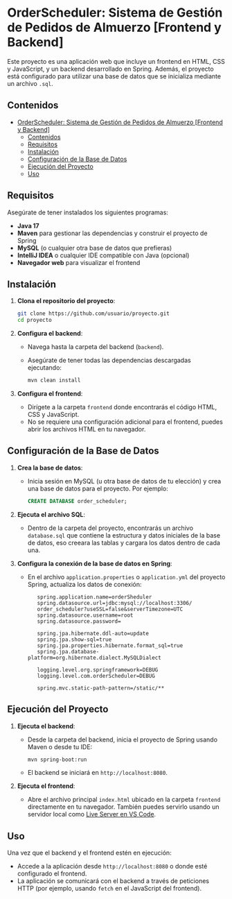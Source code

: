 # OrderScheduler: Sistema de Gestión de Pedidos de Almuerzo [Frontend y Backend]

Este proyecto es una aplicación web que incluye un frontend en HTML, CSS y JavaScript, y un backend desarrollado en Spring. Además, el proyecto está configurado para utilizar una base de datos que se inicializa mediante un archivo `.sql`.

## Contenidos

- [OrderScheduler: Sistema de Gestión de Pedidos de Almuerzo \[Frontend y Backend\]](#orderscheduler-sistema-de-gestión-de-pedidos-de-almuerzo-frontend-y-backend)
  - [Contenidos](#contenidos)
  - [Requisitos](#requisitos)
  - [Instalación](#instalación)
  - [Configuración de la Base de Datos](#configuración-de-la-base-de-datos)
  - [Ejecución del Proyecto](#ejecución-del-proyecto)
  - [Uso](#uso)

## Requisitos

Asegúrate de tener instalados los siguientes programas:

- **Java 17**
- **Maven** para gestionar las dependencias y construir el proyecto de Spring
- **MySQL** (o cualquier otra base de datos que prefieras)
- **IntelliJ IDEA** o cualquier IDE compatible con Java (opcional)
- **Navegador web** para visualizar el frontend

## Instalación

1. **Clona el repositorio del proyecto**:

    ```bash
    git clone https://github.com/usuario/proyecto.git
    cd proyecto
    ```

2. **Configura el backend**:

   - Navega hasta la carpeta del backend (`backend`).
   - Asegúrate de tener todas las dependencias descargadas ejecutando:
     
     ```bash
     mvn clean install
     ```

3. **Configura el frontend**:

   - Dirígete a la carpeta `frontend` donde encontrarás el código HTML, CSS y JavaScript.
   - No se requiere una configuración adicional para el frontend, puedes abrir los archivos HTML en tu navegador.

## Configuración de la Base de Datos

1. **Crea la base de datos**:
   - Inicia sesión en MySQL (u otra base de datos de tu elección) y crea una base de datos para el proyecto. Por ejemplo:

     ```sql
     CREATE DATABASE order_scheduler;
     ```

2. **Ejecuta el archivo SQL**:
   - Dentro de la carpeta del proyecto, encontrarás un archivo `database.sql` que contiene la estructura y datos iniciales de la base de datos, eso creeara las tablas y cargara los datos dentro de cada una.

3. **Configura la conexión de la base de datos en Spring**:
   - En el archivo `application.properties` o `application.yml` del proyecto Spring, actualiza los datos de conexión:

     ```properties
        spring.application.name=orderSheduler
        spring.datasource.url=jdbc:mysql://localhost:3306/
        order_scheduler?useSSL=false&serverTimezone=UTC
        spring.datasource.username=root
        spring.datasource.password=

        spring.jpa.hibernate.ddl-auto=update
        spring.jpa.show-sql=true
        spring.jpa.properties.hibernate.format_sql=true
        spring.jpa.database-platform=org.hibernate.dialect.MySQLDialect

        logging.level.org.springframework=DEBUG
        logging.level.com.orderScheduler=DEBUG

        spring.mvc.static-path-pattern=/static/**
     ```

## Ejecución del Proyecto

1. **Ejecuta el backend**:
   - Desde la carpeta del backend, inicia el proyecto de Spring usando Maven o desde tu IDE:

     ```bash
     mvn spring-boot:run
     ```

   - El backend se iniciará en `http://localhost:8080`.

2. **Ejecuta el frontend**:
   - Abre el archivo principal `index.html` ubicado en la carpeta `frontend` directamente en tu navegador. También puedes servirlo usando un servidor local como [Live Server en VS Code](https://marketplace.visualstudio.com/items?itemName=ritwickdey.LiveServer).

## Uso

Una vez que el backend y el frontend estén en ejecución:

- Accede a la aplicación desde `http://localhost:8080` o donde esté configurado el frontend.
- La aplicación se comunicará con el backend a través de peticiones HTTP (por ejemplo, usando `fetch` en el JavaScript del frontend).